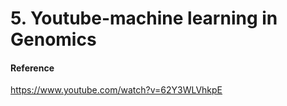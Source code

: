 # 5. Youtube-machine learning in Genomics









#### Reference

https://www.youtube.com/watch?v=62Y3WLVhkpE

